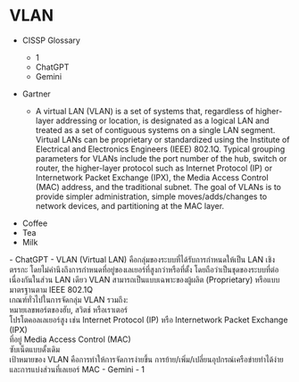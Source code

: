 # VLAN

- CISSP Glossary
    - 1
    - ChatGPT
    - Gemini

- Gartner

    - A virtual LAN (VLAN) is a set of systems that, regardless of higher-layer addressing or location, is designated as a logical LAN and treated as a set of contiguous systems on a single LAN segment. Virtual LANs can be proprietary or standardized using the Institute of Electrical and Electronics Engineers (IEEE) 802.1Q. Typical grouping parameters for VLANs include the port number of the hub, switch or router, the higher-layer protocol such as Internet Protocol (IP) or Internetwork Packet Exchange (IPX), the Media Access Control (MAC) address, and the traditional subnet. The goal of VLANs is to provide simpler administration, simple moves/adds/changes to network devices, and partitioning at the MAC layer.
<ul>
  <li>Coffee</li>
  <li>Tea</li>
  <li>Milk</li>
</ul>
    - ChatGPT
        - VLAN (Virtual LAN) คือกลุ่มของระบบที่ได้รับการกำหนดให้เป็น LAN เชิงตรรกะ โดยไม่คำนึงถึงการกำหนดที่อยู่ของเลเยอร์ที่สูงกว่าหรือที่ตั้ง โดยถือว่าเป็นชุดของระบบที่ต่อเนื่องกันในส่วน LAN เดียว VLAN สามารถเป็นแบบเฉพาะของผู้ผลิต (Proprietary) หรือแบบมาตรฐานตาม IEEE 802.1Q
        </br>
        เกณฑ์ทั่วไปในการจัดกลุ่ม VLAN รวมถึง:
        </br>
        หมายเลขพอร์ตของฮับ, สวิตช์ หรือเราเตอร์
        </br>
        โปรโตคอลเลเยอร์สูง เช่น Internet Protocol (IP) หรือ Internetwork Packet Exchange (IPX)
        </br>
        ที่อยู่ Media Access Control (MAC)
        </br>
        ซับเน็ตแบบดั้งเดิม
        </br>
        เป้าหมายของ VLAN คือการทำให้การจัดการง่ายขึ้น การย้าย/เพิ่ม/เปลี่ยนอุปกรณ์เครือข่ายทำได้ง่าย และการแบ่งส่วนที่เลเยอร์ MAC
    - Gemini 
        - 1